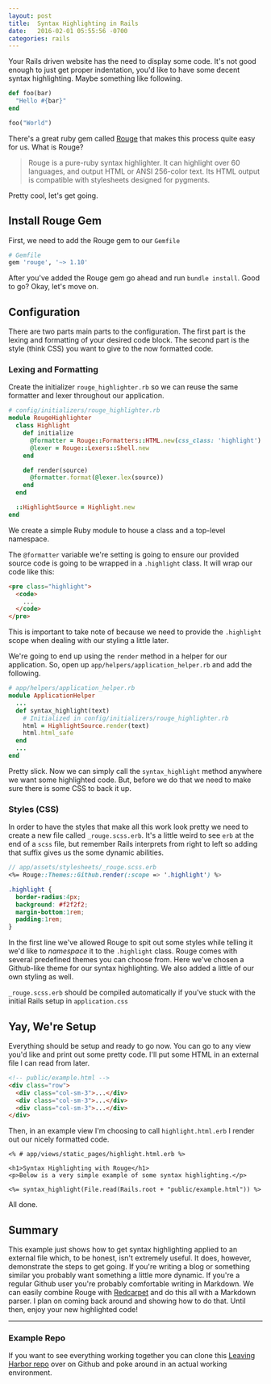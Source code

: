 ```yaml
---
layout: post
title:  Syntax Highlighting in Rails
date:   2016-02-01 05:55:56 -0700
categories: rails
---
```


Your Rails driven website has the need to display some code. It's not good enough to just get proper indentation, you'd like to have some decent syntax highlighting. Maybe something like following.

```ruby
def foo(bar)
  "Hello #{bar}"
end

foo("World")
```

There's a great ruby gem called [Rouge](https://github.com/jneen/rouge) that makes this process quite easy for us. What is Rouge?

> Rouge is a pure-ruby syntax highlighter. It can highlight over 60 languages, and output HTML or ANSI 256-color text. Its HTML output is compatible with stylesheets designed for pygments.

Pretty cool, let's get going.

## Install Rouge Gem

First, we need to add the Rouge gem to our `Gemfile`

```ruby
# Gemfile  
gem 'rouge', '~> 1.10'
```

After you've added the Rouge gem go ahead and run `bundle install`. Good to go? Okay, let's move on.

## Configuration

There are two parts main parts to the configuration. The first part is the lexing and formatting of your desired code block. The second part is the style (think CSS) you want to give to the now formatted code.

### Lexing and Formatting

Create the initializer `rouge_highlighter.rb` so we can reuse the same formatter and lexer throughout our application.

```ruby
# config/initializers/rouge_highlighter.rb
module RougeHighlighter
  class Highlight
    def initialize
      @formatter = Rouge::Formatters::HTML.new(css_class: 'highlight')
      @lexer = Rouge::Lexers::Shell.new
    end

    def render(source)
      @formatter.format(@lexer.lex(source))
    end
  end

  ::HighlightSource = Highlight.new
end

```

We create a simple Ruby module to house a class and a top-level namespace.

The `@formatter` variable we're setting is going to ensure our provided source code is going to be wrapped in a `.highlight` class. It will wrap our code like this:

```html
<pre class="highlight">
  <code>
    ...
  </code>
</pre>
```

This is important to take note of because we need to provide the `.highlight` scope when dealing with our styling a little later.

We're going to end up using the `render` method in a helper for our application. So, open up `app/helpers/application_helper.rb` and add the following.

```ruby
# app/helpers/application_helper.rb
module ApplicationHelper
  ...
  def syntax_highlight(text)
    # Initialized in config/initializers/rouge_highlighter.rb
    html = HighlightSource.render(text)
    html.html_safe
  end
  ...
end

```

Pretty slick. Now we can simply call the `syntax_highlight` method anywhere we want some highlighted code. But, before we do that we need to make sure there is some CSS to back it up.


### Styles (CSS)

In order to have the styles that make all this work look pretty we need to create a new file called `_rouge.scss.erb`. It's a little weird to see `erb` at the end of a `scss` file, but remember Rails interprets from right to left so adding that suffix gives us the some dynamic abilities.

```scss
// app/assets/stylesheets/_rouge.scss.erb
<%= Rouge::Themes::Github.render(:scope => '.highlight') %>

.highlight {
  border-radius:4px;
  background: #f2f2f2;
  margin-bottom:1rem;
  padding:1rem;
}
```

In the first line we've allowed Rouge to spit out some styles while telling it we'd like to *namespace* it to the `.highlight` class. Rouge comes with several predefined themes you can choose from. Here we've chosen a Github-like theme for our syntax highlighting. We also added a little of our own styling as well.

`_rouge.scss.erb` should be compiled automatically if you've stuck with the initial Rails setup in `application.css`

## Yay, We're Setup

Everything should be setup and ready to go now. You can go to any view you'd like and print out some pretty code. I'll put some HTML in an external file I can read from later.

```html
<!-- public/example.html -->
<div class="row">
  <div class="col-sm-3">...</div>
  <div class="col-sm-3">...</div>
  <div class="col-sm-3">...</div>
</div>
```

Then, in an example view I'm choosing to call `highlight.html.erb` I render out our nicely formatted code.

```erb
<% # app/views/static_pages/highlight.html.erb %>

<h1>Syntax Highlighting with Rouge</h1>
<p>Below is a very simple example of some syntax highlighting.</p>

<%= syntax_highlight(File.read(Rails.root + "public/example.html")) %>
```

All done.

## Summary

This example just shows how to get syntax highlighting applied to an external file which, to be honest, isn't extremely useful. It does, however, demonstrate the steps to get going. If you're writing a blog or something similar you probably want something a little more dynamic. If you're a regular Github user you're probably comfortable writing in Markdown. We can easily combine Rouge with [Redcarpet](https://github.com/vmg/redcarpet) and do this all with a Markdown parser. I plan on coming back around and showing how to do that. Until then, enjoy your new highlighted code!

___

### Example Repo

If you want to see everything working together you can clone this [Leaving Harbor repo](https://github.com/leavingharbor/syntax-highlight-example) over on Github and poke around in an actual working environment.

